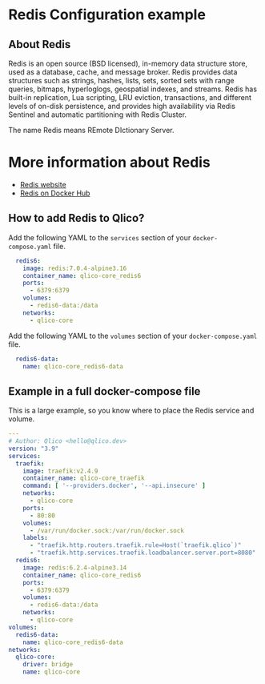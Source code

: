 # Redis Configuration example

## About Redis

Redis is an open source (BSD licensed), in-memory data structure store, used as
a database, cache, and message broker. Redis provides data structures such as
strings, hashes, lists, sets, sorted sets with range queries, bitmaps,
hyperloglogs, geospatial indexes, and streams. Redis has built-in replication,
Lua scripting, LRU eviction, transactions, and different levels of on-disk
persistence, and provides high availability via Redis Sentinel and automatic
partitioning with Redis Cluster.

The name Redis means REmote DIctionary Server.

# More information about Redis

* [Redis website](https://redis.io/)
* [Redis on Docker Hub](https://hub.docker.com/_/redis)

## How to add Redis to Qlico?

Add the following YAML to the `services` section of your `docker-compose.yaml`
file.

```yaml
  redis6:
    image: redis:7.0.4-alpine3.16
    container_name: qlico-core_redis6
    ports:
      - 6379:6379
    volumes:
      - redis6-data:/data
    networks:
      - qlico-core
```

Add the following YAML to the `volumes` section of your `docker-compose.yaml`
file.

```yaml
  redis6-data:
    name: qlico-core_redis6-data
```

## Example in a full docker-compose file

This is a large example, so you know where to place the Redis service and
volume.

```yaml
---
# Author: Qlico <hello@qlico.dev>
version: "3.9"
services:
  traefik:
    image: traefik:v2.4.9
    container_name: qlico-core_traefik
    command: [ '--providers.docker', '--api.insecure' ]
    networks:
      - qlico-core
    ports:
      - 80:80
    volumes:
      - /var/run/docker.sock:/var/run/docker.sock
    labels:
      - "traefik.http.routers.traefik.rule=Host(`traefik.qlico`)"
      - "traefik.http.services.traefik.loadbalancer.server.port=8080"
  redis6:
    image: redis:6.2.4-alpine3.14
    container_name: qlico-core_redis6
    ports:
      - 6379:6379
    volumes:
      - redis6-data:/data
    networks:
      - qlico-core
volumes:
  redis6-data:
    name: qlico-core_redis6-data
networks:
  qlico-core:
    driver: bridge
    name: qlico-core
```
